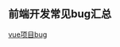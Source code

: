 ## 前端开发常见bug汇总

 [vue项目bug]([https://github.com/osorso/bug_summary/blob/master/vue%E9%A1%B9%E7%9B%AEbug.md](https://github.com/osorso/bug_summary/blob/master/vue项目bug.md))

